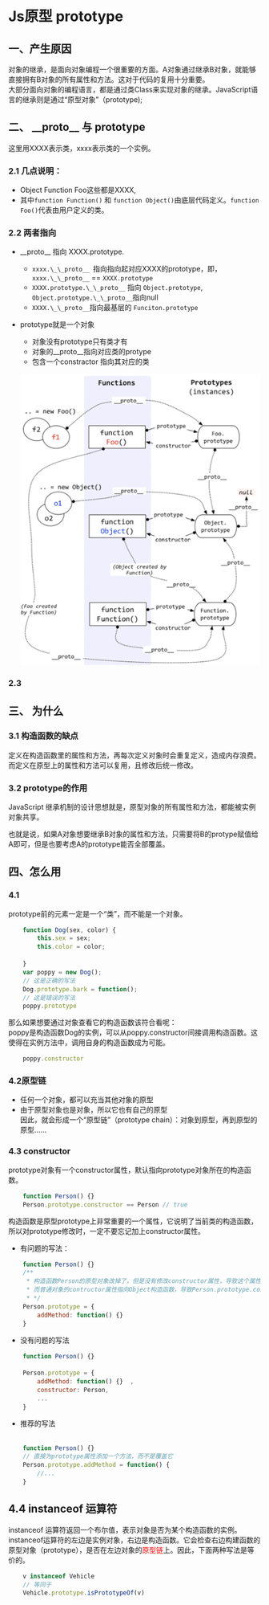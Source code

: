 # Js原型 prototype

## 一、产生原因
对象的继承，是面向对象编程一个很重要的方面。A对象通过继承B对象，就能够直接拥有B对象的所有属性和方法。这对于代码的复用十分重要。  
大部分面向对象的编程语言，都是通过类Class来实现对象的继承。JavaScript语言的继承则是通过“原型对象”（prototype);
## 二、 \_\_proto__ 与 prototype

这里用XXXX表示类，xxxx表示类的一个实例。

### 2.1 几点说明：
- Object Function Foo这些都是XXXX,
- 其中`function Function()` 和 `function Object()`由底层代码定义。`function Foo()`代表由用户定义的类。
 
### 2.2 两者指向
- \_\_proto__ 指向 XXXX.prototype.
    - `xxxx.\_\_proto__ `指向指向起对应XXXX的prototype，即，`xxxx.\_\_proto__` == `XXXX.prototype`
    - `XXXX.prototype.\_\_proto__` 指向 `Object.prototype`, `Object.prototype.\_\_proto__`指向null
    - `XXXX.\_\_proto__`指向最基层的 `Funciton.prototype`

- prototype就是一个对象
    - 对象没有prototype只有类才有
    - 对象的\_\_proto__指向对应类的protype
    - 包含一个constractor 指向其对应的类

    ![](./images/prototype.png)
### 2.3
## 三、 为什么
### 3.1 构造函数的缺点
定义在构造函数里的属性和方法，再每次定义对象时会重复定义，造成内存浪费。而定义在原型上的属性和方法可以复用，且修改后统一修改。
### 3.2 prototype的作用
JavaScript 继承机制的设计思想就是，原型对象的所有属性和方法，都能被实例对象共享。 

也就是说，如果A对象想要继承B对象的属性和方法，只需要将B的protype赋值给A即可，但是也要考虑A的prototype能否全部覆盖。
## 四、怎么用

### 4.1
prototype前的元素一定是一个“类”，而不能是一个对象。
```javascript
    function Dog(sex, color) {
        this.sex = sex;
        this.color = color;

    }
    var poppy = new Dog();
    // 这是正确的写法
    Dog.prototype.bark = function();
    // 这是错误的写法
    poppy.prototype
```
那么如果想要通过对象查看它的构造函数该符合看呢：  
poppy是构造函数Dog的实例，可以从poppy.constructor间接调用构造函数。这使得在实例方法中，调用自身的构造函数成为可能。
```javascript
    poppy.constructor
```
### 4.2原型链
- 任何一个对象，都可以充当其他对象的原型
- 由于原型对象也是对象，所以它也有自己的原型  
因此，就会形成一个“原型链”（prototype chain）：对象到原型，再到原型的原型……

### 4.3 constructor
prototype对象有一个constructor属性，默认指向prototype对象所在的构造函数。

```javascript
    function Person() {}
    Person.prototype.constructor == Person // true
```

构造函数是原型prototype上非常重要的一个属性，它说明了当前类的构造函数，所以对prototype修改时，一定不要忘记加上constructor属性。
- 有问题的写法：
```javascript
    function Person() {}
    /**
     * 构造函数Person的原型对象改掉了，但是没有修改constructor属性，导致这个属性不再指向Person。由于Person的新原型是一个普通对象，
     * 而普通对象的contructor属性指向Object构造函数，导致Person.prototype.constructor变成了Object
     * */
    Person.prototype = {
        addMethod: function() {}  
    }
```

- 没有问题的写法

```javascript
    function Person() {}

    Person.prototype = {
        addMethod: function() {}  ,
        constructor: Person,
        ...
    }
```

- 推荐的写法
```javascript

    function Person() {}
    // 直接为prototype属性添加一个方法，而不是覆盖它
    Person.prototype.addMethod = function() {
        //...
    }
```

## 4.4 instanceof 运算符

instanceof 运算符返回一个布尔值，表示对象是否为某个构造函数的实例。
instanceof运算符的左边是实例对象，右边是构造函数。它会检查右边构建函数的原型对象（prototype），是否在左边对象的<span style="color:red">原型链</span>上。因此，下面两种写法是等价的。  

```javascript
    v instanceof Vehicle
    // 等同于
    Vehicle.prototype.isPrototypeOf(v)
```